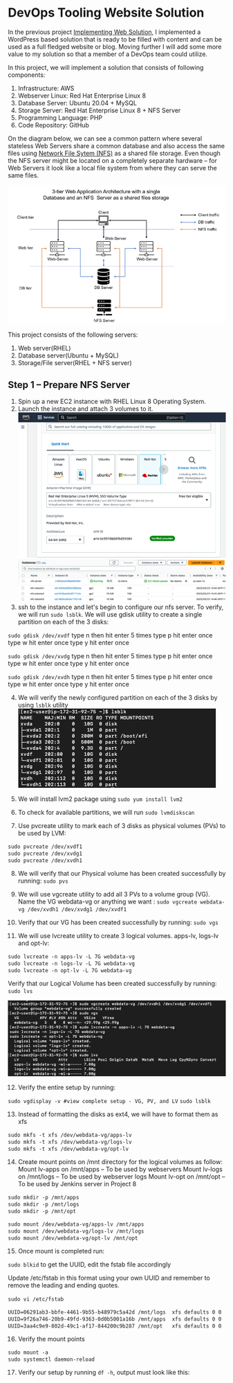 # DevOps Tooling Website Solution
In the previous project [Implementing Web Solution](https://github.com/Omolade11/Web-Solution-using-WordPress-and-MySQL), I implemented a WordPress based solution that is ready to be filled with content and can be used as a full fledged website or blog. Moving further I will add some more value to my solution so that a member of a DevOps team could utilize.

In this project, we will implement a solution that consists of following components:
1. Infrastructure: AWS
2. Webserver Linux: Red Hat Enterprise Linux 8
3. Database Server: Ubuntu 20.04 + MySQL
4. Storage Server: Red Hat Enterprise Linux 8 + NFS Server
5. Programming Language: PHP
6. Code Repository: GitHub


On the diagram below, we can see a common pattern where several stateless Web Servers share a common database and also access the same files using [Network File Sytem (NFS)](https://en.wikipedia.org/wiki/Network_File_System) as a shared file storage. Even though the NFS server might be located on a completely separate hardware – for Web Servers it look like a local file system from where they can serve the same files.

![](https://github.com/Omolade11/devops-tooling-website-solution/blob/main/Images/nfs%20diagram.png)

This project consists of the following servers:

1. Web server(RHEL)
2. Database server(Ubuntu + MySQL)
3. Storage/File server(RHEL + NFS server)

## Step 1 – Prepare NFS Server
1. Spin up a new EC2 instance with RHEL Linux 8 Operating System.
2. Launch the instance and attach 3 volumes to it.
![](https://github.com/Omolade11/devops-tooling-website-solution/blob/main/Images/Screenshot%202023-03-23%20at%2008.37.03.png)
![](https://github.com/Omolade11/devops-tooling-website-solution/blob/main/Images/Screenshot%202023-03-23%20at%2014.36.13.png)
![](https://github.com/Omolade11/devops-tooling-website-solution/blob/main/Images/Screenshot%202023-03-23%20at%2014.49.53.png)
3. ssh to the instance and let's begin to configure our nfs server. To verify, we will run `sudo lsblk`.
We will use gdisk utility to create a single partition on each of the 3 disks:

`sudo gdisk /dev/xvdf` type n then hit enter 5 times type p hit enter once type w hit enter once type y hit enter once

`sudo gdisk /dev/xvdg` type n then hit enter 5 times type p hit enter once type w hit enter once type y hit enter once

`sudo gdisk /dev/xvdh` type n then hit enter 5 times type p hit enter once type w hit enter once type y hit enter once

4. We will verify the newly configured partition on each of the 3 disks by using `lsblk` utility
![](https://github.com/Omolade11/devops-tooling-website-solution/blob/main/Images/Screenshot%202023-03-25%20at%2009.32.09.png)
5. We will install lvm2 package using `sudo yum install lvm2`

6. To check for available partitions, we will run `sudo lvmdiskscan`

7. Use pvcreate utility to mark each of 3 disks as physical volumes (PVs) to be used by LVM:
```
sudo pvcreate /dev/xvdf1
sudo pvcreate /dev/xvdg1
sudo pvcreate /dev/xvdh1
```
8. We will verify that our Physical volume has been created successfully by running:
`sudo pvs`

9. We will use vgcreate utility to add all 3 PVs to a volume group (VG). Name the VG webdata-vg or anything we want :
`sudo vgcreate webdata-vg /dev/xvdh1 /dev/xvdg1 /dev/xvdf1`

10. Verify that our VG has been created successfully by running:
`sudo vgs`

11. We will use lvcreate utility to create 3 logical volumes. apps-lv, logs-lv and opt-lv:
```
sudo lvcreate -n apps-lv -L 7G webdata-vg
sudo lvcreate -n logs-lv -L 7G webdata-vg
sudo lvcreate -n opt-lv -L 7G webdata-vg
```
Verify that our Logical Volume has been created successfully by running:
`sudo lvs`

![](https://github.com/Omolade11/devops-tooling-website-solution/blob/main/Images/Screenshot%202023-03-25%20at%2011.28.03.png)

12. Verify the entire setup by running: 

`sudo vgdisplay -v #view complete setup - VG, PV, and LV`
`sudo lsblk`

13. Instead of formatting the disks as ext4, we will have to format them as xfs
```
sudo mkfs -t xfs /dev/webdata-vg/apps-lv
sudo mkfs -t xfs /dev/webdata-vg/logs-lv
sudo mkfs -t xfs /dev/webdata-vg/opt-lv
```

14. Create mount points on /mnt directory for the logical volumes as follow: Mount lv-apps on /mnt/apps – To be used by webservers Mount lv-logs on /mnt/logs – To be used by webserver logs Mount lv-opt on /mnt/opt – To be used by Jenkins server in Project 8
```
sudo mkdir -p /mnt/apps
sudo mkdir -p /mnt/logs
sudo mkdir -p /mnt/opt
```
```
sudo mount /dev/webdata-vg/apps-lv /mnt/apps
sudo mount /dev/webdata-vg/logs-lv /mnt/logs
sudo mount /dev/webdata-vg/opt-lv /mnt/opt
```
15. Once mount is completed run:

`sudo blkid` to get the UUID, edit the fstab file accordingly

Update /etc/fstab in this format using your own UUID and remember to remove the leading and ending quotes.


`sudo vi /etc/fstab`

```
UUID=06291ab3-bbfe-4461-9b55-b48979c5a42d /mnt/logs  xfs defaults 0 0
UUID=9f26a746-20b9-49fd-9363-0d0b5001a16b /mnt/apps  xfs defaults 0 0
UUID=3aa4c9e9-802d-49c1-af17-844200c9b287 /mnt/opt   xfs defaults 0 0

```
16. Verify the mount points

```
sudo mount -a  
sudo systemctl daemon-reload
```
17. Verify our setup by running `df -h`, output must look like this:






